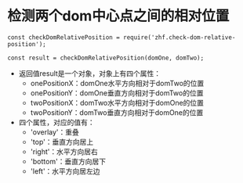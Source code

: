 # 检测两个dom中心点之间的相对位置
```
const checkDomRelativePosition = require('zhf.check-dom-relative-position');

const result = checkDomRelativePosition(domOne, domTwo);
```
* 返回值result是一个对象，对象上有四个属性：
    - onePositionX：domOne水平方向相对于domTwo的位置
    - onePositionY：domOne垂直方向相对于domTwo的位置
    - twoPositionX：domTwo水平方向相对于domOne的位置
    - twoPositionY：domTwo垂直方向相对于domOne的位置
* 四个属性，对应的值有：
    - 'overlay'：重叠
    - 'top'：垂直方向居上
    - 'right'：水平方向居右
    - 'bottom'：垂直方向居下
    - 'left'：水平方向居左边
